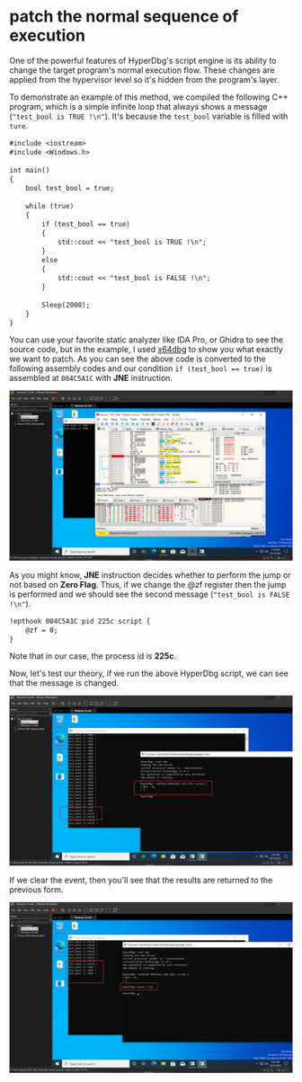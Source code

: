 # patch the normal sequence of execution

One of the powerful features of HyperDbg's script engine is its ability to change the target program's normal execution flow. These changes are applied from the hypervisor level so it's hidden from the program's layer.

To demonstrate an example of this method, we compiled the following C++ program, which is a simple infinite loop that always shows a message (`"test_bool is TRUE !\n"`). It's because the `test_bool` variable is filled with `ture`.

```clike
#include <iostream>
#include <Windows.h>

int main()
{
    bool test_bool = true;

	while (true)
	{
		if (test_bool == true)
		{
			std::cout << "test_bool is TRUE !\n";
		}
		else
		{
			std::cout << "test_bool is FALSE !\n";
		}

		Sleep(2000);
	}
}
```

You can use your favorite static analyzer like IDA Pro, or Ghidra to see the source code, but in the example, I used [x64dbg](https://x64dbg.com) to show you what exactly we want to patch. As you can see the above code is converted to the following assembly codes and our condition `if (test_bool == true)` is assembled at `004C5A1C` with **JNE** instruction.

![](../../../.gitbook/assets/find-the-target-patch-address-x64dbg.PNG)

As you might know, **JNE** instruction decides whether to perform the jump or not based on **Zero Flag**. Thus, if we change the @zf register then the jump is performed and we should see the second message (`"test_bool is FALSE !\n"`).

```clike
!epthook 004C5A1C pid 225c script {
	@zf = 0;
}
```

Note that in our case, the process id is **225c**.

Now, let's test our theory, if we run the above HyperDbg script, we can see that the message is changed.

![](../../../.gitbook/assets/patch-the-target-address.PNG)

If we clear the event, then you'll see that the results are returned to the previous form.

![](../../../.gitbook/assets/clearing-the-patch-events.PNG)
